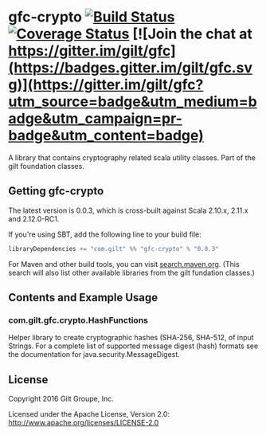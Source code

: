 # gfc-crypto  [![Build Status](https://travis-ci.org/gilt/gfc-crypto.svg?branch=master)](https://travis-ci.org/gilt/gfc-crypto) [![Coverage Status](https://coveralls.io/repos/gilt/gfc-crypto/badge.svg?branch=master&service=github)](https://coveralls.io/github/gilt/gfc-crypto?branch=master) [![Join the chat at https://gitter.im/gilt/gfc](https://badges.gitter.im/gilt/gfc.svg)](https://gitter.im/gilt/gfc?utm_source=badge&utm_medium=badge&utm_campaign=pr-badge&utm_content=badge)

A library that contains cryptography related scala utility classes. Part of the gilt foundation classes.

## Getting gfc-crypto

The latest version is 0.0.3, which is cross-built against Scala 2.10.x, 2.11.x and 2.12.0-RC1.

If you're using SBT, add the following line to your build file:

```scala
libraryDependencies += "com.gilt" %% "gfc-crypto" % "0.0.3"
```

For Maven and other build tools, you can visit [search.maven.org](http://search.maven.org/#search%7Cga%7C1%7Ccom.gilt%20gfc).
(This search will also list other available libraries from the gilt fundation classes.)

## Contents and Example Usage

### com.gilt.gfc.crypto.HashFunctions

Helper library to create cryptographic hashes (SHA-256, SHA-512, of input Strings. For a complete list of supported
message digest (hash) formats see the documentation for java.security.MessageDigest.

## License
Copyright 2016 Gilt Groupe, Inc.

Licensed under the Apache License, Version 2.0: http://www.apache.org/licenses/LICENSE-2.0
